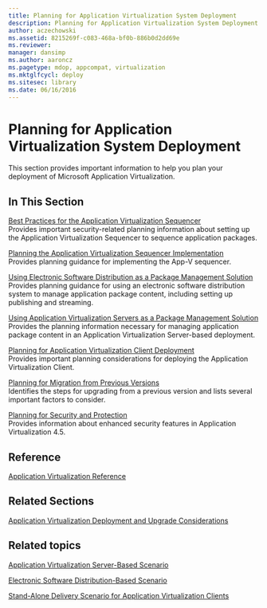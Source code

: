 ```yaml
---
title: Planning for Application Virtualization System Deployment
description: Planning for Application Virtualization System Deployment
author: aczechowski
ms.assetid: 8215269f-c083-468a-bf0b-886b0d2dd69e
ms.reviewer: 
manager: dansimp
ms.author: aaroncz
ms.pagetype: mdop, appcompat, virtualization
ms.mktglfcycl: deploy
ms.sitesec: library
ms.date: 06/16/2016
---
```



# Planning for Application Virtualization System Deployment


This section provides important information to help you plan your deployment of Microsoft Application Virtualization.

## In This Section


<a href="" id="best-practices-for-the-application-virtualization-sequencer"></a>[Best Practices for the Application Virtualization Sequencer](best-practices-for-the-application-virtualization-sequencer-sp1.md)  
Provides important security-related planning information about setting up the Application Virtualization Sequencer to sequence application packages.

<a href="" id="planning-the-application-virtualization-sequencer-implementation"></a>[Planning the Application Virtualization Sequencer Implementation](planning-the-application-virtualization-sequencer-implementation.md)  
Provides planning guidance for implementing the App-V sequencer.

<a href="" id="using-electronic-software-distribution-as-a-package-management-solution"></a>[Using Electronic Software Distribution as a Package Management Solution](using-electronic-software-distribution-as-a-package-management-solution.md)  
Provides planning guidance for using an electronic software distribution system to manage application package content, including setting up publishing and streaming.

<a href="" id="using-application-virtualization-servers-as-a-package-management-solution"></a>[Using Application Virtualization Servers as a Package Management Solution](using-application-virtualization-servers-as-a-package-management-solution.md)  
Provides the planning information necessary for managing application package content in an Application Virtualization Server-based deployment.

<a href="" id="planning-for-application-virtualization-client-deployment"></a>[Planning for Application Virtualization Client Deployment](planning-for-application-virtualization-client-deployment.md)  
Provides important planning considerations for deploying the Application Virtualization Client.

<a href="" id="planning-for-migration-from-previous-versions"></a>[Planning for Migration from Previous Versions](planning-for-migration-from-previous-versions.md)  
Identifies the steps for upgrading from a previous version and lists several important factors to consider.

<a href="" id="planning-for-security-and-protection"></a>[Planning for Security and Protection](planning-for-security-and-protection.md)  
Provides information about enhanced security features in Application Virtualization 4.5.

## Reference


[Application Virtualization Reference](application-virtualization-reference.md)

## Related Sections


[Application Virtualization Deployment and Upgrade Considerations](application-virtualization-deployment-and-upgrade-considerations.md)

## Related topics


[Application Virtualization Server-Based Scenario](application-virtualization-server-based-scenario.md)

[Electronic Software Distribution-Based Scenario](electronic-software-distribution-based-scenario.md)

[Stand-Alone Delivery Scenario for Application Virtualization Clients](stand-alone-delivery-scenario-for-application-virtualization-clients.md)

 

 





